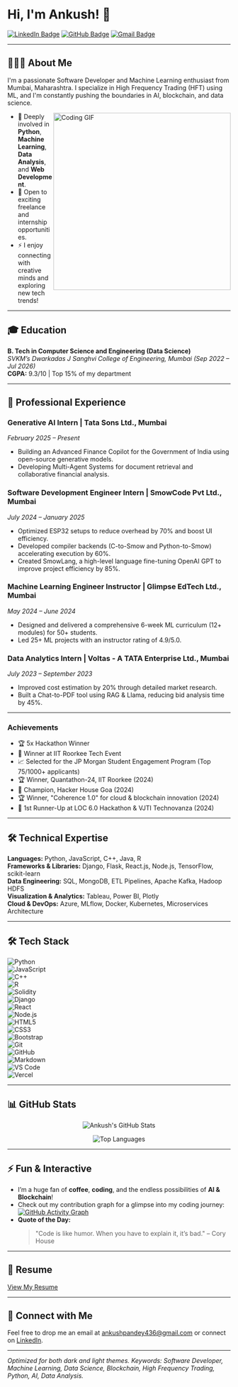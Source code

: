 # Hi, I'm Ankush! 👋

[![LinkedIn Badge](https://img.shields.io/badge/-Ankush-blue?style=flat-square&logo=Linkedin&logoColor=white)](https://linkedin.com/in/ankushpandeyds4) 
[![GitHub Badge](https://img.shields.io/badge/-Ankush2201-181717?style=flat-square&logo=GitHub)](https://github.com/Ankush2201)
[![Gmail Badge](https://img.shields.io/badge/-ankushpandey436@gmail.com-c14438?style=flat-square&logo=Gmail&logoColor=white)](mailto:ankushpandey436@gmail.com)

---

## 👨🏻‍💻 About Me

I'm a passionate Software Developer and Machine Learning enthusiast from Mumbai, Maharashtra. I specialize in High Frequency Trading (HFT) using ML, and I'm constantly pushing the boundaries in AI, blockchain, and data science.

<img align="right" src="https://media.giphy.com/media/SWoSkN6DxTszqIKEqv/giphy.gif" width="400" alt="Coding GIF"/>

- 🌱 Deeply involved in **Python**, **Machine Learning**, **Data Analysis**, and **Web Development**.
- 🤝 Open to exciting freelance and internship opportunities.
- ⚡ I enjoy connecting with creative minds and exploring new tech trends!

---

## 🎓 Education

**B. Tech in Computer Science and Engineering (Data Science)**  
*SVKM’s Dwarkadas J Sanghvi College of Engineering, Mumbai (Sep 2022 – Jul 2026)*  
**CGPA:** 9.3/10 | Top 15% of my department

---

## 💼 Professional Experience

### Generative AI Intern | Tata Sons Ltd., Mumbai  
*February 2025 – Present*  
- Building an Advanced Finance Copilot for the Government of India using open-source generative models.  
- Developing Multi-Agent Systems for document retrieval and collaborative financial analysis.

### Software Development Engineer Intern | SmowCode Pvt Ltd., Mumbai  
*July 2024 – January 2025*  
- Optimized ESP32 setups to reduce overhead by 70% and boost UI efficiency.  
- Developed compiler backends (C-to-Smow and Python-to-Smow) accelerating execution by 60%.  
- Created SmowLang, a high-level language fine-tuning OpenAI GPT to improve project efficiency by 85%.

### Machine Learning Engineer Instructor | Glimpse EdTech Ltd., Mumbai  
*May 2024 – June 2024*  
- Designed and delivered a comprehensive 6-week ML curriculum (12+ modules) for 50+ students.  
- Led 25+ ML projects with an instructor rating of 4.9/5.0.

### Data Analytics Intern | Voltas - A TATA Enterprise Ltd., Mumbai  
*July 2023 – September 2023*  
- Improved cost estimation by 20% through detailed market research.  
- Built a Chat-to-PDF tool using RAG & Llama, reducing bid analysis time by 45%.

---

### Achievements
- 🏆 5x Hackathon Winner  
- 🥇 Winner at IIT Roorkee Tech Event  
- 📈 Selected for the JP Morgan Student Engagement Program (Top 75/1000+ applicants)  
- 🏆 Winner, Quantathon-24, IIT Roorkee (2024)  
- 🥇 Champion, Hacker House Goa (2024)  
- 🏆 Winner, "Coherence 1.0" for cloud & blockchain innovation (2024)  
- 🥈 1st Runner-Up at LOC 6.0 Hackathon & VJTI Technovanza (2024)

---

## 🛠 Technical Expertise

**Languages:** Python, JavaScript, C++, Java, R  
**Frameworks & Libraries:** Django, Flask, React.js, Node.js, TensorFlow, scikit-learn  
**Data Engineering:** SQL, MongoDB, ETL Pipelines, Apache Kafka, Hadoop HDFS  
**Visualization & Analytics:** Tableau, Power BI, Plotly  
**Cloud & DevOps:** Azure, MLflow, Docker, Kubernetes, Microservices Architecture

---

## 🛠 Tech Stack

![Python](https://img.shields.io/badge/-Python-333333?style=flat&logo=python)  
![JavaScript](https://img.shields.io/badge/-JavaScript-333333?style=flat&logo=javascript)  
![C++](https://img.shields.io/badge/-C++-333333?style=flat&logo=c%2B%2B&logoColor=00599C)  
![R](https://img.shields.io/badge/-R-333333?style=flat&logo=R&logoColor=276DC3)  
![Solidity](https://img.shields.io/badge/-Solidity-333333?style=flat&logo=solidity)  
![Django](https://img.shields.io/badge/-Django-333333?style=flat&logo=django)  
![React](https://img.shields.io/badge/-React-333333?style=flat&logo=react)  
![Node.js](https://img.shields.io/badge/-Node.js-333333?style=flat&logo=node.js)  
![HTML5](https://img.shields.io/badge/-HTML5-333333?style=flat&logo=HTML5)  
![CSS3](https://img.shields.io/badge/-CSS3-333333?style=flat&logo=CSS3)  
![Bootstrap](https://img.shields.io/badge/-Bootstrap-333333?style=flat&logo=bootstrap)  
![Git](https://img.shields.io/badge/-Git-333333?style=flat&logo=git)  
![GitHub](https://img.shields.io/badge/-GitHub-333333?style=flat&logo=github)  
![Markdown](https://img.shields.io/badge/-Markdown-333333?style=flat&logo=markdown)  
![VS Code](https://img.shields.io/badge/-Visual%20Studio%20Code-333333?style=flat&logo=visual-studio-code)  
![Vercel](https://img.shields.io/badge/-Vercel-333333?style=flat&logo=vercel)

---

## 📊 GitHub Stats

<p align="center">
  <img src="https://github-readme-stats.vercel.app/api?username=Ankush2201&show_icons=true&theme=vue-dark" alt="Ankush's GitHub Stats" />
</p>

<p align="center">
  <img src="https://github-readme-stats.vercel.app/api/top-langs/?username=Ankush2201&layout=compact&theme=vue-dark" alt="Top Languages" />
</p>

---

## ⚡ Fun & Interactive

- I’m a huge fan of **coffee**, **coding**, and the endless possibilities of **AI & Blockchain**!
- Check out my contribution graph for a glimpse into my coding journey:  
  [![GitHub Activity Graph](https://activity-graph.herokuapp.com/graph?username=Ankush2201&theme=react-dark)](https://github.com/ashutosh00710/github-readme-activity-graph)
- **Quote of the Day:**  
  > "Code is like humor. When you have to explain it, it’s bad." – Cory House

---

## 📄 Resume

[View My Resume](https://github.com/Ankush2201/Ankush2201/files/15239224/Ankushpandey_Resume_f.pdf)

---

## 🤝 Connect with Me

Feel free to drop me an email at [ankushpandey436@gmail.com](mailto:ankushpandey436@gmail.com) or connect on [LinkedIn](https://linkedin.com/in/ankushpandeyds4).

---

*Optimized for both dark and light themes. Keywords: Software Developer, Machine Learning, Data Science, Blockchain, High Frequency Trading, Python, AI, Data Analysis.*

